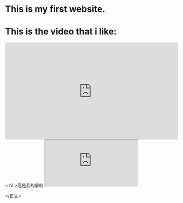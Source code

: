 <body>


<h1>This is my first website.</h1>

  
<h1>This is the video that i like:</h1>
  <iframe width="560" height="315" src="https://www.youtube.com/embed/F4eocTfnal8?si=ybWPu8C2PW6y41i7" title="YouTube video player" frameborder="0" allow="accelerometer; autoplay; clipboard-write; encrypted-media; gyroscope; picture-in-picture; web-share" allowfullscreen></iframe>
< h1 >這是我的學校</ h1 >
<iframe src="https://www.google.com/maps/embed?pb=!1m18!1m12!1m3!1d2556.4291965770435!2d121.54439114842182!3d25.002643.0002720002182!3 2! 1i1024!2i768!4f13.1!3m3!1m2!1s0x3442a908a8232611%3A0xeebb2d71a5025c7!2z5ZyL56uL6Ie652d71a5025c7!2z5ZyL56uL6Ie65YyX5WfbZ641 月1708998766099！5m2！1szh-TW！2stw“寬度= ” 600 “高度= ” 450 “樣式= “ border:0; ” allowfullscreen =“”加載=“惰性” referrerpolicy =“ no-referrer-when-downgrade"> </iframe >
	
</正文>

</html>
